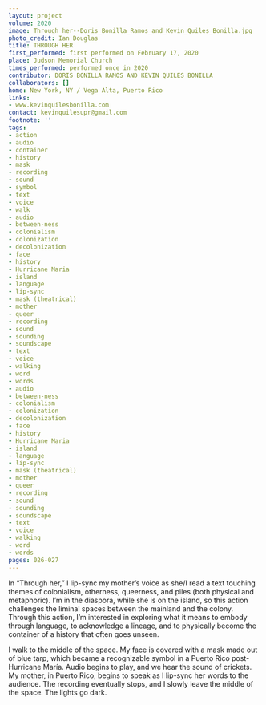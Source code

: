 ```yaml
---
layout: project
volume: 2020
image: Through_her--Doris_Bonilla_Ramos_and_Kevin_Quiles_Bonilla.jpg
photo_credit: Ian Douglas
title: THROUGH HER
first_performed: first performed on February 17, 2020
place: Judson Memorial Church
times_performed: performed once in 2020
contributor: DORIS BONILLA RAMOS AND KEVIN QUILES BONILLA
collaborators: []
home: New York, NY / Vega Alta, Puerto Rico
links:
- www.kevinquilesbonilla.com
contact: kevinquilesupr@gmail.com
footnote: ''
tags:
- action
- audio
- container
- history
- mask
- recording
- sound
- symbol
- text
- voice
- walk
- audio
- between-ness
- colonialism
- colonization
- decolonization
- face
- history
- Hurricane Maria
- island
- language
- lip-sync
- mask (theatrical)
- mother
- queer
- recording
- sound
- sounding
- soundscape
- text
- voice
- walking
- word
- words
- audio
- between-ness
- colonialism
- colonization
- decolonization
- face
- history
- Hurricane Maria
- island
- language
- lip-sync
- mask (theatrical)
- mother
- queer
- recording
- sound
- sounding
- soundscape
- text
- voice
- walking
- word
- words
pages: 026-027
---
```


In “Through her,” I lip-sync my mother’s voice as she/I read a text touching themes of colonialism, otherness, queerness, and piles (both physical and metaphoric). I’m in the diaspora, while she is on the island, so this action challenges the liminal spaces between the mainland and the colony. Through this action, I’m interested in exploring what it means to embody through language, to acknowledge a lineage, and to physically become the container of a history that often goes unseen.

I walk to the middle of the space. My face is covered with a mask made out of blue tarp, which became a recognizable symbol in a Puerto Rico post-Hurricane María. Audio begins to play, and we hear the sound of crickets. My mother, in Puerto Rico, begins to speak as I lip-sync her words to the audience. The recording eventually stops, and I slowly leave the middle of the space. The lights go dark.